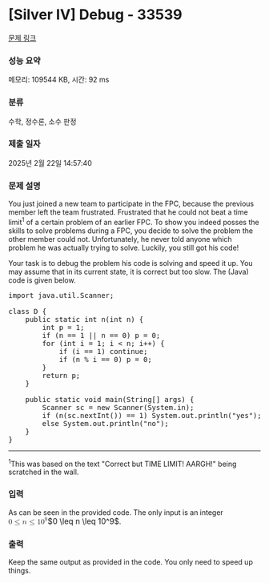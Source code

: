 # [Silver IV] Debug - 33539 

[문제 링크](https://www.acmicpc.net/problem/33539) 

### 성능 요약

메모리: 109544 KB, 시간: 92 ms

### 분류

수학, 정수론, 소수 판정

### 제출 일자

2025년 2월 22일 14:57:40

### 문제 설명

<p>You just joined a new team to participate in the FPC, because the previous member left the team frustrated. Frustrated that he could not beat a time limit<sup>1</sup> of a certain problem of an earlier FPC. To show you indeed posses the skills to solve problems during a FPC, you decide to solve the problem the other member could not. Unfortunately, he never told anyone which problem he was actually trying to solve. Luckily, you still got his code!</p>

<p>Your task is to debug the problem his code is solving and speed it up. You may assume that in its current state, it is correct but too slow. The (Java) code is given below.</p>

<pre>import java.util.Scanner;

class D {
    public static int n(int n) {
        int p = 1;
        if (n == 1 || n == 0) p = 0;
        for (int i = 1; i < n; i++) {
            if (i == 1) continue;
            if (n % i == 0) p = 0;
        }
        return p;
    }

    public static void main(String[] args) {
        Scanner sc = new Scanner(System.in);
        if (n(sc.nextInt()) == 1) System.out.println("yes");
        else System.out.println("no");
    }
}
</pre>

<hr>
<p><sup>1</sup>This was based on the text "Correct but TIME LIMIT! AARGH!" being scratched in the wall.</p>

### 입력 

 <p>As can be seen in the provided code. The only input is an integer <mjx-container class="MathJax" jax="CHTML" style="font-size: 109%; position: relative;"><mjx-math class="MJX-TEX" aria-hidden="true"><mjx-mn class="mjx-n"><mjx-c class="mjx-c30"></mjx-c></mjx-mn><mjx-mo class="mjx-n" space="4"><mjx-c class="mjx-c2264"></mjx-c></mjx-mo><mjx-mi class="mjx-i" space="4"><mjx-c class="mjx-c1D45B TEX-I"></mjx-c></mjx-mi><mjx-mo class="mjx-n" space="4"><mjx-c class="mjx-c2264"></mjx-c></mjx-mo><mjx-msup space="4"><mjx-mn class="mjx-n"><mjx-c class="mjx-c31"></mjx-c><mjx-c class="mjx-c30"></mjx-c></mjx-mn><mjx-script style="vertical-align: 0.393em;"><mjx-mn class="mjx-n" size="s"><mjx-c class="mjx-c39"></mjx-c></mjx-mn></mjx-script></mjx-msup></mjx-math><mjx-assistive-mml unselectable="on" display="inline"><math xmlns="http://www.w3.org/1998/Math/MathML"><mn>0</mn><mo>≤</mo><mi>n</mi><mo>≤</mo><msup><mn>10</mn><mn>9</mn></msup></math></mjx-assistive-mml><span aria-hidden="true" class="no-mathjax mjx-copytext">$0 \leq n \leq 10^9$</span></mjx-container>.</p>

### 출력 

 <p>Keep the same output as provided in the code. You only need to speed up things.</p>


